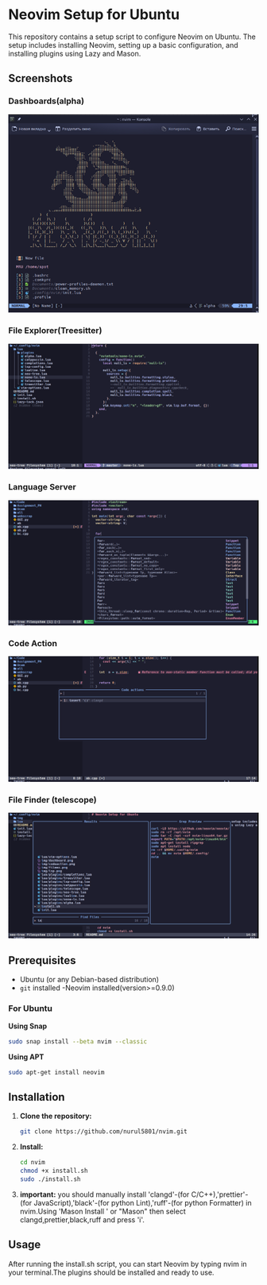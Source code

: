 # Neovim Setup for Ubuntu

This repository contains a setup script to configure Neovim on Ubuntu. The setup includes installing Neovim, setting up a basic configuration, and installing plugins using Lazy and Mason.
## Screenshots
### Dashboards(alpha)
![Dashboard](img/dashboard.png)
### File Explorer(Treesitter)
![File Explorer](img/fileex.png)
### Language Server
![Language Server](img/lsp.png)
### Code Action
![Code Action](img/codeaction.png)
### File Finder (telescope) 
![File Finder](img/ff.png)
    

## Prerequisites

- Ubuntu (or any Debian-based distribution)
- `git` installed
-Neovim installed(version>=0.9.0)
### For Ubuntu 
**Using Snap**
  ```bash
  sudo snap install --beta nvim --classic
  ```
**Using APT**
  ```bash
  sudo apt-get install neovim
  ```
## Installation

1. **Clone the repository:**

   ```bash
   git clone https://github.com/nurul5801/nvim.git
   ```
2. **Install:**
   ```bash
   cd nvim
   chmod +x install.sh
   sudo ./install.sh
   ```
3. **important:**
    you should manually install 'clangd'-(for C/C++),'prettier'-(for JavaScript),'black'-(for python Lint),'ruff'-(for python Formatter) in nvim.Using 'Mason Install <NAME>' or "Mason" then select clangd,prettier,black,ruff and press 'i'. 

## Usage
After running the install.sh script, you can start Neovim by typing nvim in your terminal.The plugins should be installed and ready to use.
    
